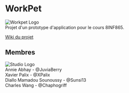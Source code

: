 # WorkPet
![Workpet Logo](https://cdn.discordapp.com/attachments/1065376759404576851/1075477400646860840/wokr-removebg-preview.png)  
Projet d'un prototype d'application pour le cours 8INF865.  
  
[Wiki du projet](https://moodle.uqac.ca/mod/wiki/view.php?pageid=6178)  

## Membres
![Studio Logo](https://cdn.discordapp.com/attachments/1065376759404576851/1075045281105707028/wttw-removebg-preview_1.png)  
Annie Abhay - @JuviaBerry  
Xavier Palix - @XPalix  
Diallo Mamadou Sounoussy - @Sunsi13  
Charles Wang - @Chaphogriff  

